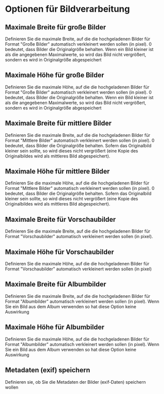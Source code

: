 # Optionen für Bildverarbeitung

## Maximale Breite für große Bilder

Definieren Sie die maximale Breite, auf die die hochgeladenen Bilder für Format "Große Bilder" automatisch verkleinert werden sollen (in pixel). 0 bedeutet, dass Bilder die Originalgröße behalten.
Wenn ein Bild kleiner ist als die angegebenen Maximalwerte, so wird das Bild nicht vergrößert, sondern es wird in Originalgröße abgespeichert
	
## Maximale Höhe für große Bilder

Definieren Sie die maximale Höhe, auf die die hochgeladenen Bilder für Format "Große Bilder" automatisch verkleinert werden sollen (in pixel). 0 bedeutet, dass Bilder die Originalgröße behalten.
Wenn ein Bild kleiner ist als die angegebenen Maximalwerte, so wird das Bild nicht vergrößert, sondern es wird in Originalgröße abgespeichert
	
## Maximale Breite für mittlere Bilder

Definieren Sie die maximale Breite, auf die die hochgeladenen Bilder für Format "Mittlere Bilder" automatisch verkleinert werden sollen (in pixel). 0 bedeutet, dass Bilder die Originalgröße behalten.
Sofern das Originalbild kleiner sein sollte, so wird dieses nicht vergrößert (eine Kopie des Originalbildes wird als mittleres Bild abgespeichert).
	
## Maximale Höhe für mittlere Bilder

Definieren Sie die maximale Höhe, auf die die hochgeladenen Bilder für Format "Mittlere Bilder" automatisch verkleinert werden sollen (in pixel). 0 bedeutet, dass Bilder die Originalgröße behalten.
Sofern das Originalbild kleiner sein sollte, so wird dieses nicht vergrößert (eine Kopie des Originalbildes wird als mittleres Bild abgespeichert).
	
## Maximale Breite für Vorschaubilder

Definieren Sie die maximale Breite, auf die die hochgeladenen Bilder für Format "Vorschaubilder" automatisch verkleinert werden sollen (in pixel).
	
## Maximale Höhe für Vorschaubilder

Definieren Sie die maximale Höhe, auf die die hochgeladenen Bilder für Format "Vorschaubilder" automatisch verkleinert werden sollen (in pixel)
	
## Maximale Breite für Albumbilder

Definieren Sie die maximale Breite, auf die die hochgeladenen Bilder für Format "Albumbilder" automatisch verkleinert werden sollen (in pixel).
Wenn Sie ein Bild aus dem Album verwenden so hat diese Option keine Auswirkung
	
## Maximale Höhe für Albumbilder

Definieren Sie die maximale Höhe, auf die die hochgeladenen Bilder für Format "Albumbilder" automatisch verkleinert werden sollen (in pixel).
Wenn Sie ein Bild aus dem Album verwenden so hat diese Option keine Auswirkung
	
## Metadaten (exif) speichern

Definieren sie, ob Sie die Metadaten der Bilder (exif-Daten) speichern wollen
